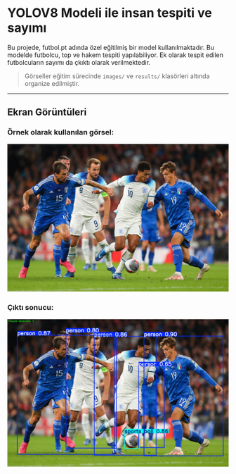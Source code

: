 # YOLOV8 Modeli ile insan tespiti ve sayımı

Bu projede, futbol.pt adında özel eğitilmiş bir model kullanılmaktadır. Bu modelde futbolcu, top ve hakem tespiti yapılabiliyor.
Ek olarak tespit edilen futbolcuların sayımı da çkıktı olarak verilmektedir.



> Görseller eğitim sürecinde `images/` ve `results/` klasörleri altında organize edilmiştir.

---

## Ekran Görüntüleri
### Örnek olarak kullanılan görsel:
![ORNEK](images/football_players.jpg)
### Çıktı sonucu:
![SONUC](results/output_with_count.jpg)
